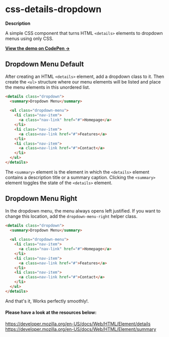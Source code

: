 # css-details-dropdown

**Description**

A simple CSS component that turns HTML `<details>` elements to dropdown menus using only CSS.

**[View the demo on CodePen &rarr;](https://codepen.io/Onursabanoglu/pen/VweMrLv)**


## Dropdown Menu Default

After creating an HTML `<details>` element, add a dropdown class to it. Then create the `<ul>` structure where our menu elements will be listed and place the menu elements in this unordered list.

```html
<details class="dropdown">
  <summary>Dropdown Menu</summary>
  
  <ul class="dropdown-menu">
    <li class="nav-item">
      <a class="nav-link" href="#">Homepage</a>
    </li>
    <li class="nav-item">
      <a class=nav-link href="#">Features</a>
    </li>
    <li class="nav-item">
      <a class=nav-link href="#">Contact</a>
    </li>
  </ul>
</details>
```

The `<summary>` element is the element in which the `<details>` element contains a description title or a summary caption. Clicking the `<summary>` element toggles the state of the `<details>` element.

## Dropdown Menu Right

In the dropdown menu, the menu always opens left justified. If you want to change this location, add the `dropdown-menu-right` helper class.

```html
<details class="dropdown">
  <summary>Dropdown Menu</summary>
  
  <ul class="dropdown-menu">
    <li class="nav-item">
      <a class="nav-link" href="#">Homepage</a>
    </li>
    <li class="nav-item">
      <a class=nav-link href="#">Features</a>
    </li>
    <li class="nav-item">
      <a class=nav-link href="#">Contact</a>
    </li>
  </ul>
</details>
```

And that's it, Works perfectly smoothly!.



#### Please have a look at the resources below:

https://developer.mozilla.org/en-US/docs/Web/HTML/Element/details
https://developer.mozilla.org/en-US/docs/Web/HTML/Element/summary